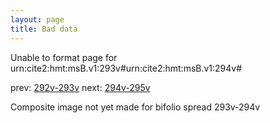 ```yaml
---
layout: page
title: Bad data
---
```


Unable to format page for urn:cite2:hmt:msB.v1:293v#urn:cite2:hmt:msB.v1:294v#

prev: [292v-293v](../292v-293v/) next: [294v-295v](../294v-295v/)

Composite image not yet made for bifolio spread 293v-294v

